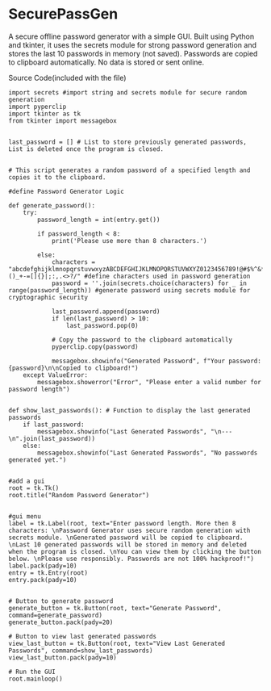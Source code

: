 # SecurePassGen
A secure offline password generator with a simple GUI. Built using Python and tkinter, it uses the secrets module for strong password generation and stores the last 10 passwords in memory (not saved). Passwords are copied to clipboard automatically. No data is stored or sent online.




Source Code(included with the file)


    import secrets #import string and secrets module for secure random generation
    import pyperclip
    import tkinter as tk
    from tkinter import messagebox
    
    
    last_password = [] # List to store previously generated passwords, List is deleted once the program is closed.
    
    
    # This script generates a random password of a specified length and copies it to the clipboard.
    
    #define Password Generator Logic
    
    def generate_password():
        try:
            password_length = int(entry.get())
        
            if password_length < 8:
                print('Please use more than 8 characters.')
        
            else:
                characters = "abcdefghijklmnopqrstuvwxyzABCDEFGHIJKLMNOPQRSTUVWXYZ0123456789!@#$%^&*()_+-=[]{}|;:,.<>?/" #define characters used in password generation
                password = ''.join(secrets.choice(characters) for _ in range(password_length)) #generate password using secrets module for cryptographic security
                
                last_password.append(password)
                if len(last_password) > 10:
                    last_password.pop(0)
                
                # Copy the password to the clipboard automatically
                pyperclip.copy(password)
                
                messagebox.showinfo("Generated Password", f"Your password: {password}\n\nCopied to clipboard!")
        except ValueError:
            messagebox.showerror("Error", "Please enter a valid number for password length")
            
    
    def show_last_passwords(): # Function to display the last generated passwords
        if last_password:
            messagebox.showinfo("Last Generated Passwords", "\n---\n".join(last_password))
        else:
            messagebox.showinfo("Last Generated Passwords", "No passwords generated yet.")
    
    
    #add a gui
    root = tk.Tk()
    root.title("Random Password Generator")
    
    
    #gui menu
    label = tk.Label(root, text="Enter password length. More then 8 characters: \nPassword Generator uses secure random generation with secrets module. \nGenerated password will be copied to clipboard. \nLast 10 generated passwords will be stored in memory and deleted when the program is closed. \nYou can view them by clicking the button below. \nPlease use responsibly. Passwords are not 100% hackproof!")
    label.pack(pady=10)
    entry = tk.Entry(root)
    entry.pack(pady=10)
    
    
    # Button to generate password
    generate_button = tk.Button(root, text="Generate Password", command=generate_password)
    generate_button.pack(pady=20)
    
    # Button to view last generated passwords
    view_last_button = tk.Button(root, text="View Last Generated Passwords", command=show_last_passwords)
    view_last_button.pack(pady=10)

    # Run the GUI   
    root.mainloop()


